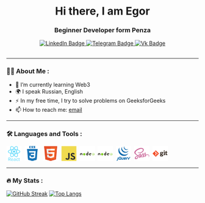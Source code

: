 <div id="header" align="center">
  <h1>Hi there, I am Egor</h1>
  <h3>Beginner Developer form Penza</h3>  
  <div id="badges">
    <a href="your-linkedin-URL">
      <img
        src="https://img.shields.io/badge/LinkedIn-blue?style=for-the-badge&logo=linkedin&logoColor=white"
        alt="LinkedIn Badge"
      />
    </a>
    <a href="your-youtube-URL">
      <img
        src="https://img.shields.io/badge/-Telegram-blue?style=for-the-badge&logo=Telegram"
        alt="Telegram Badge"
      />
    </a>
    <a href="your-twitter-URL">
      <img
        src="https://img.shields.io/badge/-Vkontakte-blue?style=for-the-badge&logo=Vk"
        alt="Vk Badge"
      />
    </a>
  </div>
  <img
    src="https://komarev.com/ghpvc/?username=Rokilokii&style=flat-square&color=blue"
    alt=""
  />

---

</div>

### 👨‍💻 About Me :

- 🌱 I’m currently learning Web3
- 🌍 I speak Russian, English
- ⚡ In my free time, I try to solve problems on GeeksforGeeks
- 📫 How to reach me: [email](mailto:egorwow2@gmail.com)

---

### 🛠️ Languages and Tools :

<div>
  <img src="https://github.com/devicons/devicon/blob/master/icons/react/react-original-wordmark.svg" title="React" alt="React" width="40" height="40"/>&nbsp;
  <img src="https://github.com/devicons/devicon/blob/master/icons/css3/css3-plain-wordmark.svg"  title="CSS3" alt="CSS" width="40" height="40"/>&nbsp;
  <img src="https://github.com/devicons/devicon/blob/master/icons/html5/html5-original.svg" title="HTML5" alt="HTML" width="40" height="40"/>&nbsp;
  <img src="https://github.com/devicons/devicon/blob/master/icons/javascript/javascript-original.svg" title="JavaScript" alt="JavaScript" width="40" height="40"/>&nbsp;
  <img src="https://github.com/devicons/devicon/blob/master/icons/nodejs/nodejs-original-wordmark.svg" title="NodeJS" alt="NodeJS" width="40" height="40"/>&nbsp;
  <img src="https://github.com/devicons/devicon/blob/master/icons/nodejs/nodejs-original-wordmark.svg" title="NodeJS" alt="NodeJS" width="40" height="40"/>&nbsp;
  <img src="https://github.com/devicons/devicon/blob/master/icons/jquery/jquery-plain-wordmark.svg" title="jQuery"  alt="jQuery" width="40" height="40"/>&nbsp;
  <img src="https://github.com/devicons/devicon/blob/master/icons/sass/sass-original.svg" title="SASS" alt="SASS" width="40" height="40"/>&nbsp;  
  <img src="https://github.com/devicons/devicon/blob/master/icons/git/git-original-wordmark.svg" title="Git" alt="Git" width="40" height="40"/>
</div>

---

### :fire: My Stats :

[![GitHub Streak](http://github-readme-streak-stats.herokuapp.com?user=Rokilokii&theme=dark&background=000000)](https://git.io/streak-stats)
[![Top Langs](https://github-readme-stats.vercel.app/api/top-langs/?username=Rokilokii&layout=compact&theme=vision-friendly-dark)](https://github.com/anuraghazra/github-readme-stats)
